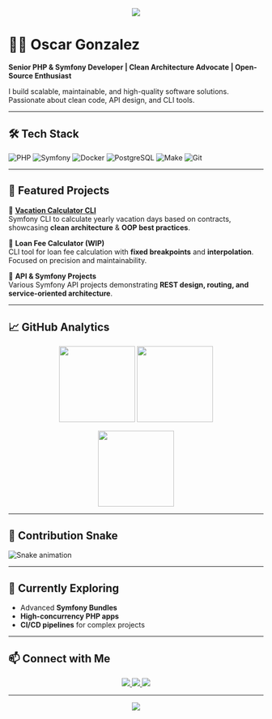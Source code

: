 <!-- Header Animation -->
<p align="center">
  <img src="https://capsule-render.vercel.app/api?type=waving&color=gradient&text=Hi%20there,%20I'm%20Oscar%20Gonzalez%20👋&fontColor=fff&height=120&section=header" />
</p>

# 👨‍💻 Oscar Gonzalez

**Senior PHP & Symfony Developer | Clean Architecture Advocate | Open-Source Enthusiast**

I build scalable, maintainable, and high-quality software solutions. Passionate about clean code, API design, and CLI tools.

---

## 🛠️ Tech Stack

![PHP](https://img.shields.io/badge/PHP-777BB4?style=for-the-badge&logo=php&logoColor=white)
![Symfony](https://img.shields.io/badge/Symfony-000000?style=for-the-badge&logo=symfony&logoColor=white)
![Docker](https://img.shields.io/badge/Docker-2496ED?style=for-the-badge&logo=docker&logoColor=white)
![PostgreSQL](https://img.shields.io/badge/PostgreSQL-316192?style=for-the-badge&logo=postgresql&logoColor=white)
![Make](https://img.shields.io/badge/Make-1A1A1A?style=for-the-badge&logo=gnu&logoColor=white)
![Git](https://img.shields.io/badge/Git-F05032?style=for-the-badge&logo=git&logoColor=white)

---

## 📂 Featured Projects

🔹 **[Vacation Calculator CLI](https://github.com/odeg36/oscar-gonzalez-fruits-and-vegetables-challenge)**  
Symfony CLI to calculate yearly vacation days based on contracts, showcasing **clean architecture** & **OOP best practices**.  

🔹 **Loan Fee Calculator (WIP)**  
CLI tool for loan fee calculation with **fixed breakpoints** and **interpolation**. Focused on precision and maintainability.  

🔹 **API & Symfony Projects**  
Various Symfony API projects demonstrating **REST design, routing, and service-oriented architecture**.  

---

## 📈 GitHub Analytics

<p align="center">
  <img src="https://github-readme-stats.vercel.app/api?username=odeg36&show_icons=true&theme=radical" height="150"/>
  <img src="https://github-readme-streak-stats.herokuapp.com/?user=odeg36&theme=radical" height="150"/>
</p>

<p align="center">
  <img src="https://github-readme-stats.vercel.app/api/top-langs/?username=odeg36&layout=compact&theme=radical" height="150"/>
</p>

---

## 🐍 Contribution Snake

![Snake animation](https://github.com/odeg36/odeg36/blob/output/github-contribution-grid-snake.svg)

---

## 🌱 Currently Exploring

- Advanced **Symfony Bundles**  
- **High-concurrency PHP apps**  
- **CI/CD pipelines** for complex projects  

---

## 📫 Connect with Me

<p align="center">
  <a href="https://www.linkedin.com/in/your-linkedin">
    <img src="https://img.shields.io/badge/LinkedIn-0077B5?style=for-the-badge&logo=linkedin&logoColor=white"/>
  </a>
  <a href="mailto:your.email@example.com">
    <img src="https://img.shields.io/badge/Email-D14836?style=for-the-badge&logo=gmail&logoColor=white"/>
  </a>
  <a href="https://yourwebsite.com">
    <img src="https://img.shields.io/badge/Portfolio-24292e?style=for-the-badge&logo=githubpages&logoColor=white"/>
  </a>
</p>

---

<p align="center">
  <img src="https://capsule-render.vercel.app/api?type=waving&color=gradient&height=100&section=footer"/>
</p>
